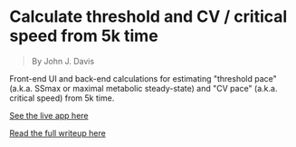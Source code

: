 # Calculate threshold and CV / critical speed from 5k time

>By John J. Davis

Front-end UI and back-end calculations for estimating "threshold pace" (a.k.a. SSmax or maximal metabolic steady-state) and "CV pace" (a.k.a. critical speed) from 5k time.  

[See the live app here](https://apps.runningwritings.com/wind-calculator/)  

[Read the full writeup here](https://apps.runningwritings.com/wind-calculator/)


